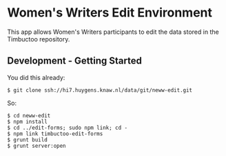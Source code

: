 # Women's Writers Edit Environment

This app allows Women's Writers participants to edit the data stored in the Timbuctoo repository.

## Development - Getting Started

You did this already:

	$ git clone ssh://hi7.huygens.knaw.nl/data/git/neww-edit.git 

So:

	$ cd neww-edit
	$ npm install
	$ cd ../edit-forms; sudo npm link; cd -
	$ npm link timbuctoo-edit-forms
	$ grunt build
	$ grunt server:open
